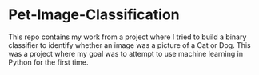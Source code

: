 # Pet-Image-Classification
 This repo contains my work from a project where I tried to build a binary classifier to identify whether an image was a picture of a Cat or Dog. This was a project where my goal was to attempt to use machine learning in Python for the first time.
